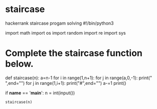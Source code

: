 # staircase
hackerrank staircase progam solving
#!/bin/python3

import math
import os
import random
import re
import sys

# Complete the staircase function below.
def staircase(n):
    a=n-1
    for i in range(1,n+1):
        for j in range(a,0,-1):
            print(" ",end="")
        for j in range(1,i+1):
            print("#",end="")
        a-=1
        print()

if __name__ == '__main__':
    n = int(input())

    staircase(n)
